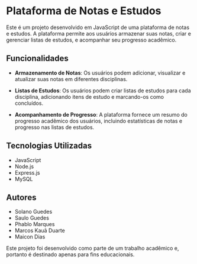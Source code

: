 # Plataforma de Notas e Estudos

Este é um projeto desenvolvido em JavaScript de uma plataforma de notas e estudos. A plataforma permite aos usuários armazenar suas notas, criar e gerenciar listas de estudos, e acompanhar seu progresso acadêmico.

## Funcionalidades

- **Armazenamento de Notas**: Os usuários podem adicionar, visualizar e atualizar suas notas em diferentes disciplinas.

- **Listas de Estudos**: Os usuários podem criar listas de estudos para cada disciplina, adicionando itens de estudo e marcando-os como concluídos.

- **Acompanhamento de Progresso**: A plataforma fornece um resumo do progresso acadêmico dos usuários, incluindo estatísticas de notas e progresso nas listas de estudos.

## Tecnologias Utilizadas

- JavaScript
- Node.js
- Express.js
- MySQL

## Autores

- Solano Guedes
- Saulo Guedes
- Phablo Marques
- Marcos Kauã Duarte
- Maicon Dias

Este projeto foi desenvolvido como parte de um trabalho acadêmico e, portanto é destinado apenas para fins educacionais.
